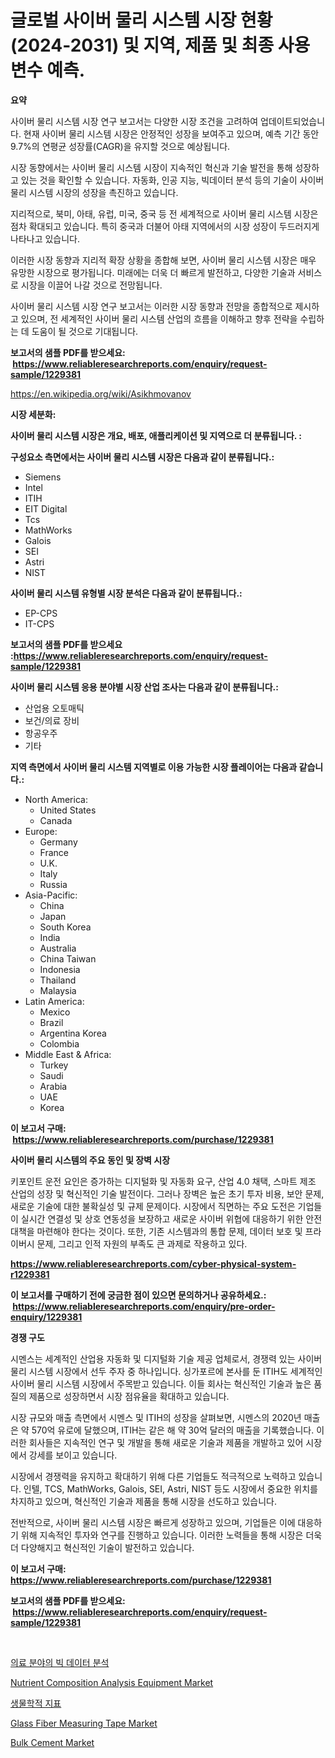 <p><h1>글로벌 사이버 물리 시스템 시장 현황 (2024-2031) 및 지역, 제품 및 최종 사용변수 예측.</h1></p><p><strong>요약</strong></p>
<p><p>사이버 물리 시스템 시장 연구 보고서는 다양한 시장 조건을 고려하여 업데이트되었습니다. 현재 사이버 물리 시스템 시장은 안정적인 성장을 보여주고 있으며, 예측 기간 동안 9.7%의 연평균 성장률(CAGR)을 유지할 것으로 예상됩니다.</p><p>시장 동향에서는 사이버 물리 시스템 시장이 지속적인 혁신과 기술 발전을 통해 성장하고 있는 것을 확인할 수 있습니다. 자동화, 인공 지능, 빅데이터 분석 등의 기술이 사이버 물리 시스템 시장의 성장을 촉진하고 있습니다.</p><p>지리적으로, 북미, 아태, 유럽, 미국, 중국 등 전 세계적으로 사이버 물리 시스템 시장은 점차 확대되고 있습니다. 특히 중국과 더불어 아태 지역에서의 시장 성장이 두드러지게 나타나고 있습니다.</p><p>이러한 시장 동향과 지리적 확장 상황을 종합해 보면, 사이버 물리 시스템 시장은 매우 유망한 시장으로 평가됩니다. 미래에는 더욱 더 빠르게 발전하고, 다양한 기술과 서비스로 시장을 이끌어 나갈 것으로 전망됩니다.</p><p>사이버 물리 시스템 시장 연구 보고서는 이러한 시장 동향과 전망을 종합적으로 제시하고 있으며, 전 세계적인 사이버 물리 시스템 산업의 흐름을 이해하고 향후 전략을 수립하는 데 도움이 될 것으로 기대됩니다.</p></p>
<p><strong>보고서의 샘플 PDF를 받으세요: &nbsp;<a href="https://www.reliableresearchreports.com/enquiry/request-sample/1229381">https://www.reliableresearchreports.com/enquiry/request-sample/1229381</a></strong></p>
<p><a href="https://en.wikipedia.org/wiki/Asikhmovanov">https://en.wikipedia.org/wiki/Asikhmovanov</a></p>
<p><strong>시장 세분화:</strong></p>
<p><strong> 사이버 물리 시스템 시장은 개요, 배포, 애플리케이션 및 지역으로 더 분류됩니다. :</strong></p>
<p><strong>구성요소 측면에서는 사이버 물리 시스템 시장은 다음과 같이 분류됩니다.:</strong></p>
<p><ul><li>Siemens</li><li>Intel</li><li>ITIH</li><li>EIT Digital</li><li>Tcs</li><li>MathWorks</li><li>Galois</li><li>SEI</li><li>Astri</li><li>NIST</li></ul></p>
<p><strong> 사이버 물리 시스템 유형별 시장 분석은 다음과 같이 분류됩니다.:</strong></p>
<p><ul><li>EP-CPS</li><li>IT-CPS</li></ul></p>
<p><strong>보고서의 샘플 PDF를 받으세요 :<a href="https://www.reliableresearchreports.com/enquiry/request-sample/1229381">https://www.reliableresearchreports.com/enquiry/request-sample/1229381</a></strong></p>
<p><strong> 사이버 물리 시스템 응용 분야별 시장 산업 조사는 다음과 같이 분류됩니다.:</strong></p>
<p><ul><li>산업용 오토매틱</li><li>보건/의료 장비</li><li>항공우주</li><li>기타</li></ul></p>
<p><strong>지역 측면에서 사이버 물리 시스템 지역별로 이용 가능한 시장 플레이어는 다음과 같습니다.:</strong></p>
<p><ul>
    <li>
        North America:
        <ul>
            <li>United States</li>
            <li>Canada</li>
        </ul>
    </li>
    <li>
        Europe:
        <ul>
            <li>Germany</li>
            <li>France</li>
            <li>U.K.</li>
            <li>Italy</li>
            <li>Russia</li>
        </ul>
    </li>
    <li>
        Asia-Pacific:
        <ul>
            <li>China</li>
            <li>Japan</li>
            <li>South Korea</li>
            <li>India</li>
            <li>Australia</li>
            <li>China Taiwan</li>
            <li>Indonesia</li>
            <li>Thailand</li>
            <li>Malaysia</li>
        </ul>
    </li>
    <li>
        Latin America:
        <ul>
            <li>Mexico</li>
            <li>Brazil</li>
            <li>Argentina Korea</li>
            <li>Colombia</li>
        </ul>
    </li>
    <li>
        Middle East & Africa:
        <ul>
            <li>Turkey</li>
            <li>Saudi</li>
            <li>Arabia</li>
            <li>UAE</li>
            <li>Korea</li>
        </ul>
    </li>
    </ul></p>
<p><strong>이 보고서 구매: &nbsp;<a href="https://www.reliableresearchreports.com/purchase/1229381">https://www.reliableresearchreports.com/purchase/1229381</a></strong></p>
<p><strong>사이버 물리 시스템의 주요 동인 및 장벽 시장</strong></p>
<p><p>키포인트 운전 요인은 증가하는 디지털화 및 자동화 요구, 산업 4.0 채택, 스마트 제조 산업의 성장 및 혁신적인 기술 발전이다. 그러나 장벽은 높은 초기 투자 비용, 보안 문제, 새로운 기술에 대한 불확실성 및 규제 문제이다. 시장에서 직면하는 주요 도전은 기업들이 실시간 연결성 및 상호 연동성을 보장하고 새로운 사이버 위협에 대응하기 위한 안전 대책을 마련해야 한다는 것이다. 또한, 기존 시스템과의 통합 문제, 데이터 보호 및 프라이버시 문제, 그리고 인적 자원의 부족도 큰 과제로 작용하고 있다.</p></p>
<p><strong><a href="https://www.reliableresearchreports.com/cyber-physical-system-r1229381">https://www.reliableresearchreports.com/cyber-physical-system-r1229381</a></strong></p>
<p><strong>이 보고서를 구매하기 전에 궁금한 점이 있으면 문의하거나 공유하세요.: &nbsp;<a href="https://www.reliableresearchreports.com/enquiry/pre-order-enquiry/1229381">https://www.reliableresearchreports.com/enquiry/pre-order-enquiry/1229381</a></strong></p>
<p><strong>경쟁 구도</strong></p>
<p><p>시멘스는 세계적인 산업용 자동화 및 디지털화 기술 제공 업체로서, 경쟁력 있는 사이버 물리 시스템 시장에서 선두 주자 중 하나입니다. 싱가포르에 본사를 둔 ITIH도 세계적인 사이버 물리 시스템 시장에서 주목받고 있습니다. 이들 회사는 혁신적인 기술과 높은 품질의 제품으로 성장하면서 시장 점유율을 확대하고 있습니다.</p><p>시장 규모와 매출 측면에서 시멘스 및 ITIH의 성장을 살펴보면, 시멘스의 2020년 매출은 약 570억 유로에 달했으며, ITIH는 같은 해 약 30억 달러의 매출을 기록했습니다. 이러한 회사들은 지속적인 연구 및 개발을 통해 새로운 기술과 제품을 개발하고 있어 시장에서 강세를 보이고 있습니다.</p><p>시장에서 경쟁력을 유지하고 확대하기 위해 다른 기업들도 적극적으로 노력하고 있습니다. 인텔, TCS, MathWorks, Galois, SEI, Astri, NIST 등도 시장에서 중요한 위치를 차지하고 있으며, 혁신적인 기술과 제품을 통해 시장을 선도하고 있습니다.</p><p>전반적으로, 사이버 물리 시스템 시장은 빠르게 성장하고 있으며, 기업들은 이에 대응하기 위해 지속적인 투자와 연구를 진행하고 있습니다. 이러한 노력들을 통해 시장은 더욱 더 다양해지고 혁신적인 기술이 발전하고 있습니다.</p></p>
<p><strong>이 보고서 구매: &nbsp; <a href="https://www.reliableresearchreports.com/purchase/1229381">https://www.reliableresearchreports.com/purchase/1229381</a></strong></p>
<p><strong>보고서의 샘플 PDF를 받으세요: &nbsp;<a href="https://www.reliableresearchreports.com/enquiry/request-sample/1229381">https://www.reliableresearchreports.com/enquiry/request-sample/1229381</a></strong><strong></strong></p>
<p>&nbsp;</p>
<p><p><a href="https://medium.com/@czbtzkwc9/2024%EB%85%84%EB%B6%80%ED%84%B0-2031%EB%85%84%EA%B9%8C%EC%A7%80-%EC%9D%98%EB%A3%8C-%EB%B6%84%EC%95%BC%EC%9D%98-%EB%B9%85%EB%8D%B0%EC%9D%B4%ED%84%B0-%EB%B6%84%EC%84%9D-%EC%8B%9C%EC%9E%A5-%EC%84%B1%EC%9E%A5-%EC%A0%84%EB%A7%9D-%EB%B0%8F-%EC%8B%9C%EC%9E%A5%EC%9D%98-%EC%B6%94%EC%84%B8-%EB%B6%84%EC%84%9D-%EC%9D%91%EC%9A%A9-%ED%94%84%EB%A1%9C%EA%B7%B8%EB%9E%A8-%EC%A7%80%EC%97%AD-%EC%A0%84%EB%A7%9D-%EB%B0%8F-%EC%88%98%EC%9D%B5%EB%A5%A0%EC%97%90-%EB%8C%80%ED%95%9C-8-6-cagr-%EC%A0%84%EB%A7%9D-6edf2c440e7a">의료 분야의 빅 데이터 분석</a></p><p><a href="https://issuu.com/reportprime-2/docs/nutrient-composition-analysis-equipment-market-siz">Nutrient Composition Analysis Equipment Market</a></p><p><a href="https://github.com/sougarounis/Market-Research-Report-List-5/blob/main/120151565400.md">생물학적 지표</a></p><p><a href="https://issuu.com/reportprime-2/docs/glass-fiber-measuring-tape-market-size-2030.pptx">Glass Fiber Measuring Tape Market</a></p><p><a href="https://medium.com/@charles.fisher4346/bulk-cement-market-trends-a-detailed-study-of-its-market-segmentation-and-analyzing-the-importance-d6a6a6a5cda2">Bulk Cement Market</a></p></p>
